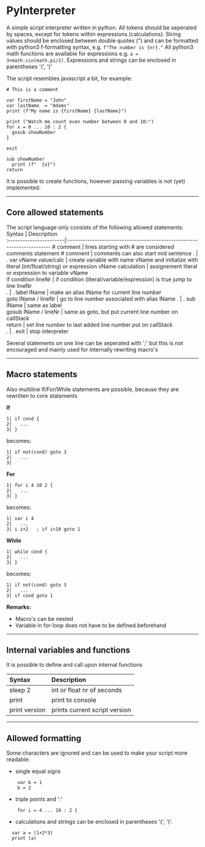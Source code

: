 PyInterpreter
=============

A simple script interpreter written in python. All tokens should be seperated by spaces, except for tokens within expressions (calculations).
String values should be enclosed between double quotes (") and can be formatted with python3 f-formatting syntax, e.g. `f"The number is {nr}."`
All python3 math functions are available for expressions e.g. `a = 3+math.sin(math.pi/2)`. Expressions and strings can be enclosed in parentheses '(', ')'

The script resembles javascript a bit, for example:
~~~
# This is a comment

var firstName = "John"                                
var lastName  = "Adams"                               
print (f"My name is {firstName} {lastName}")          

print ("Watch me count even number between 0 and 10:")  
for x = 0 ... 10 : 2 {                               
  gosub showNumber                                   
}

exit                                                 

sub showNumber                                        
  print (f"  {x}")
return                                         
~~~

It is possible to create functions, however passing variables is not (yet) implemented.

---  
  
  
Core allowed statements
-----------------------
The script language only consists of the following allowed statements:
Syntax                  | Description                                                             
:-----------------------|:-----------------------------------------------------------------------
\# comment              | lines starting with # are considered comments
statement # comment     | comments can also start mid sentence
.                       | .
var vName value/calc    | create variable with name vName and initialize with literal (int/float/string) or expression 
vName calculation       | assignement literal or expression to variable vName  
if condition lineNr     | if condition (literal/variable/expression) is true jump to line lineNr  
.                       | .
label lName             | make an alias lName for current line number                     
goto lName / lineNr     | go to line number associated with alias lName
.                       | .
sub lName               | same as label                     
gosub lName / lineNr    | same as goto, but put current line number on callStack  
return                  | set line number to last added line number put on callStack  
.                       | .
exit                    | stop interpreter  
  
Several statements on one line can be seperated with ';' but this is not encouraged and mainly used for internally rewriting macro's

---


Macro statements  
----------------
Also multiline If/For/While statements are possible, because they are rewritten to core statements  

**If**
~~~               
1| if cond {               
2|   ...
3| }
~~~               
becomes:
~~~               
1| if not(cond) goto 3
2|   ...
3| 
~~~               

**For**
~~~               
1| for i 4 10 2 {      
2|   ...                     
3| }                       
~~~               
becomes:
~~~               
1| var i 4
2|   ...
3| i i+2   ; if i<10 goto 1
~~~               

**While**
~~~               
1| while cond { 
2|   ...          
3| }           
~~~               
becomes:
~~~
1| if not(cond) goto 3   
2|   ...
3| if cond goto 1
~~~               

**Remarks:**
- Macro's can be nested
- Variable in for-loop does not have to be defined beforehand

---

Internal variables and functions
--------------------------------
It is possible to define and call upon internal functions

Syntax                  | Description
:-----------------------|:-----------------------------------------------------------------------
sleep 2                 | int or float nr of seconds
print                   | print to console
print version           | prints current script version
---

Allowed formatting
------------------
Some characters are ignored and can be used to make your script more readable:
- single equal signs 
~~~
    var b = 1
    b = 2
~~~
- triple points and ':'
~~~
    for i = 4 ... 10 : 2 {        
~~~
 - calculations and strings can be enclosed in parentheses '(', ')'.
~~~
  var a = (1+2*3)
  print (a)
~~~
   
